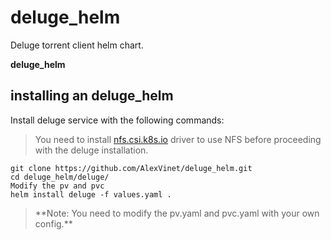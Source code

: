 # deluge_helm
Deluge torrent client helm chart.

**deluge_helm**

## installing an deluge_helm

Install deluge service with the following commands:
>You need to install [nfs.csi.k8s.io](https://github.com/kubernetes-csi/csi-driver-nfs) driver to use NFS before proceeding with the deluge installation. 
```
git clone https://github.com/AlexVinet/deluge_helm.git
cd deluge_helm/deluge/
Modify the pv and pvc
helm install deluge -f values.yaml .
```

>\*\*Note: You need to modify the pv.yaml and pvc.yaml with your own config.\*\*